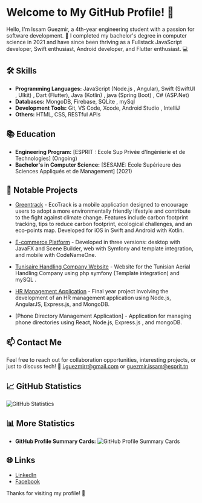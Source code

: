 # Welcome to My GitHub Profile! 👋

Hello, I'm Issam Guezmir, a 4th-year engineering student with a passion for software development. 🚀 I completed my bachelor's degree in computer science in 2021 and have since been thriving as a Fullstack JavaScript developer, Swift enthusiast, Android developer, and Flutter enthusiast. 💻

## 🛠️ Skills

- **Programming Languages:** JavaScript (Node.js , Angular), Swift (SwiftUI , UIkit) , Dart (Flutter), Java (Kotlin) , java (Spring Boot) , C# (ASP.Net)
- **Databases:** MongoDB, Firebase, SQLite , mySql
- **Development Tools:** Git, VS Code, Xcode, Android Studio , IntelliJ
- **Others:** HTML, CSS, RESTful APIs

## 📚 Education

- **Engineering Program:** [ESPRIT : Ecole Sup Privée d'Ingénierie et de Technologies] (Ongoing)
- **Bachelor's in Computer Science:** [SESAME: Ecole Supérieure des Sciences Appliqués et de Management] (2021)

## 🚀 Notable Projects

- [Greentrack](https://github.com/Issamguezmir0/GreenTrack-Flutter) - EcoTrack is a mobile application designed to encourage users to adopt a more environmentally friendly lifestyle and contribute to the fight against climate change. Features include carbon footprint tracking, tips to reduce carbon footprint, ecological challenges, and an eco-points map. Developed for iOS in Swift and Android with Kotlin.

- [E-commerce Platform](https://github.com/Issamguezmir0/Module-Transaction-Facturation-javaFX-APi-MAILING-PDF) - Developed in three versions: desktop with JavaFX and Scene Builder, web with Symfony and template integration, and mobile with CodeNameOne.

- [Tunisaire Handling Company Website](https://github.com/Issamguezmir0/SYMFONY-Bandl-MAILING-AND-PDF) - Website for the Tunisian Aerial Handling Company using php symfony (Template integration) and mySQL .

- [HR Management Application](https://github.com/Issamguezmir0/HumainRessource_App) - Final year project involving the development of an HR management application using Node.js, AngularJS, Express.js, and MongoDB.

- [Phone Directory Management Application] - Application for managing phone directories using React, Node.js, Express.js , and mongoDB.

## 📫 Contact Me

Feel free to reach out for collaboration opportunities, interesting projects, or just to discuss tech! 📧 [i.guezmirr@gmail.com](mailto:guezmir.issam@esprit.tn) or [guezmir.issam@esprit.tn](mailto:guezmir.issam@esprit.tn)

## 📈 GitHub Statistics

![GitHub Statistics](https://github-readme-stats.vercel.app/api?username=issamguezmir0&show_icons=true&count_private=true&hide=issues&theme=dark)

## 📊 More Statistics

- **GitHub Profile Summary Cards:**
  ![GitHub Profile Summary Cards](https://github-profile-summary-cards.vercel.app/api/cards/profile-details?username=issamguezmir0&theme=github_dark)


## 🌐 Links

- [LinkedIn](https://www.linkedin.com/in/issam-guezmir-b3332a195/)
- [Facebook](https://www.facebook.com/isam.gzt/)


Thanks for visiting my profile! 🙌
